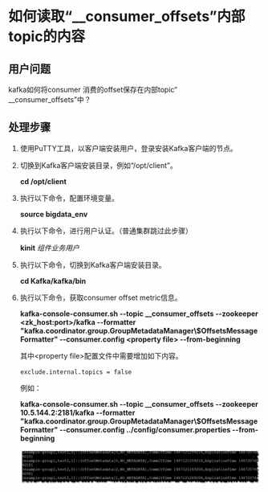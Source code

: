 # 如何读取“\_\_consumer\_offsets”内部topic的内容<a name="ZH-CN_TOPIC_0226521597"></a>

## 用户问题<a name="zh-cn_topic_0167275877_section4387018310447"></a>

kafka如何将consumer 消费的offset保存在内部topic“ \_\_consumer\_offsets”中？

## 处理步骤<a name="zh-cn_topic_0167275877_section25565032202013"></a>

1.  使用PuTTY工具，以客户端安装用户，登录安装Kafka客户端的节点。
2.  切换到Kafka客户端安装目录，例如“/opt/client”。

    **cd /opt/client**

3.  执行以下命令，配置环境变量。

    **source bigdata\_env**

4.  执行以下命令，进行用户认证。（普通集群跳过此步骤）

    **kinit** _组件业务用户_

5.  执行以下命令，切换到Kafka客户端安装目录。

    **cd Kafka/kafka/bin**

6.  执行以下命令，获取consumer offset metric信息。

    **kafka-console-consumer.sh --topic \_\_consumer\_offsets --zookeeper <zk\_host:port\>/kafka --formatter "kafka.coordinator.group.GroupMetadataManager\\$OffsetsMessageFormatter" --consumer.config <property file\> --from-beginning**

    其中<property file\>配置文件中需要增加如下内容。

    ```
    exclude.internal.topics = false
    ```

    例如：

    **kafka-console-consumer.sh --topic \_\_consumer\_offsets --zookeeper 10.5.144.2:2181/kafka --formatter "kafka.coordinator.group.GroupMetadataManager\\$OffsetsMessageFormatter" --consumer.config ../config/consumer.properties --from-beginning**

    ![](figures/zh-cn_image_0167275643.jpg)



